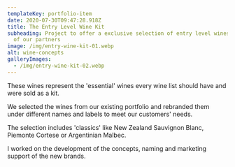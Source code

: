 ```yaml
---
templateKey: portfolio-item
date: 2020-07-30T09:47:28.918Z
title: The Entry Level Wine Kit
subheading: Project to offer a exclusive selection of entry level wines to one
  of our partners
image: /img/entry-wine-kit-01.webp
alt: wine-concepts
galleryImages:
  - /img/entry-wine-kit-02.webp
---
```

These wines represent the 'essential' wines every wine list should have and were sold as a kit.

We selected the wines from our existing portfolio and rebranded them under different names and labels to meet our customers' needs.

The selection includes 'classics' like New Zealand Sauvignon Blanc, Piemonte Cortese or Argentinian Malbec.

I worked on the development of the concepts, naming and marketing support of the new brands.